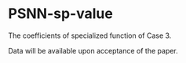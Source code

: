 # PSNN-sp-value

The coefficients of specialized function of Case 3.

Data will be available upon acceptance of the paper.
